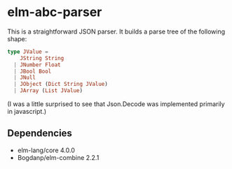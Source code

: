 elm-abc-parser
==============

This is a straightforward JSON parser.  It builds a parse tree of the following shape:

```elm
type JValue = 
    JString String
  | JNumber Float
  | JBool Bool
  | JNull
  | JObject (Dict String JValue)
  | JArray (List JValue)

```


(I was a little surprised to see that Json.Decode was implemented primarily in javascript.)
     
Dependencies
------------

*  elm-lang/core 4.0.0
*  Bogdanp/elm-combine 2.2.1

